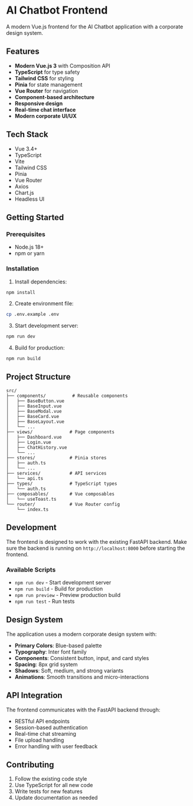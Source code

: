 # AI Chatbot Frontend

A modern Vue.js frontend for the AI Chatbot application with a corporate design system.

## Features

- **Modern Vue.js 3** with Composition API
- **TypeScript** for type safety
- **Tailwind CSS** for styling
- **Pinia** for state management
- **Vue Router** for navigation
- **Component-based architecture**
- **Responsive design**
- **Real-time chat interface**
- **Modern corporate UI/UX**

## Tech Stack

- Vue 3.4+
- TypeScript
- Vite
- Tailwind CSS
- Pinia
- Vue Router
- Axios
- Chart.js
- Headless UI

## Getting Started

### Prerequisites

- Node.js 18+
- npm or yarn

### Installation

1. Install dependencies:
```bash
npm install
```

2. Create environment file:
```bash
cp .env.example .env
```

3. Start development server:
```bash
npm run dev
```

4. Build for production:
```bash
npm run build
```

## Project Structure

```
src/
├── components/          # Reusable components
│   ├── BaseButton.vue
│   ├── BaseInput.vue
│   ├── BaseModal.vue
│   ├── BaseCard.vue
│   ├── BaseLayout.vue
│   └── ...
├── views/              # Page components
│   ├── Dashboard.vue
│   ├── Login.vue
│   ├── ChatHistory.vue
│   └── ...
├── stores/             # Pinia stores
│   ├── auth.ts
│   └── ...
├── services/           # API services
│   └── api.ts
├── types/              # TypeScript types
│   └── auth.ts
├── composables/        # Vue composables
│   └── useToast.ts
└── router/             # Vue Router config
    └── index.ts
```

## Development

The frontend is designed to work with the existing FastAPI backend. Make sure the backend is running on `http://localhost:8000` before starting the frontend.

### Available Scripts

- `npm run dev` - Start development server
- `npm run build` - Build for production
- `npm run preview` - Preview production build
- `npm run test` - Run tests

## Design System

The application uses a modern corporate design system with:

- **Primary Colors**: Blue-based palette
- **Typography**: Inter font family
- **Components**: Consistent button, input, and card styles
- **Spacing**: 8px grid system
- **Shadows**: Soft, medium, and strong variants
- **Animations**: Smooth transitions and micro-interactions

## API Integration

The frontend communicates with the FastAPI backend through:

- RESTful API endpoints
- Session-based authentication
- Real-time chat streaming
- File upload handling
- Error handling with user feedback

## Contributing

1. Follow the existing code style
2. Use TypeScript for all new code
3. Write tests for new features
4. Update documentation as needed
